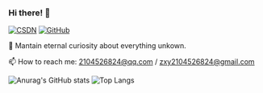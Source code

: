 ### Hi there! 👋

[![CSDN](https://img.shields.io/badge/CSDN-orange?logo=csdn)](https://blog.csdn.net/XY_Mckevince?type=blog)
[![GitHub](https://img.shields.io/badge/GitHub-grey?logo=github)](https://github.com/Jaxon7Cheung)

🍃 Mantain eternal curiosity about everything unkown.

📫 How to reach me: 2104526824@qq.com / zxy2104526824@gmail.com

![Anurag's GitHub stats](https://github-readme-stats.vercel.app/api?username=Jaxon7Cheung&show_icons=true&theme=dracula)
![Top Langs](https://github-readme-stats.vercel.app/api/top-langs/?username=Jaxon7Cheung&hide=css,html,swig,javascript&&layout=compact&theme=dracula)
